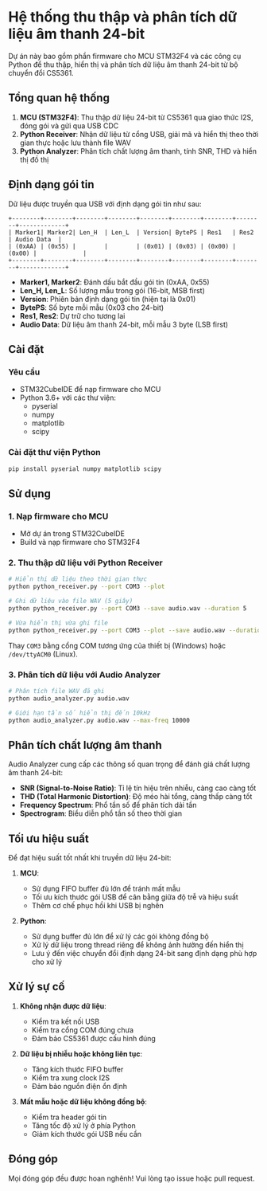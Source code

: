 # Hệ thống thu thập và phân tích dữ liệu âm thanh 24-bit

Dự án này bao gồm phần firmware cho MCU STM32F4 và các công cụ Python để thu thập, hiển thị và phân tích dữ liệu âm thanh 24-bit từ bộ chuyển đổi CS5361.

## Tổng quan hệ thống

1. **MCU (STM32F4)**: Thu thập dữ liệu 24-bit từ CS5361 qua giao thức I2S, đóng gói và gửi qua USB CDC
2. **Python Receiver**: Nhận dữ liệu từ cổng USB, giải mã và hiển thị theo thời gian thực hoặc lưu thành file WAV
3. **Python Analyzer**: Phân tích chất lượng âm thanh, tính SNR, THD và hiển thị đồ thị

## Định dạng gói tin

Dữ liệu được truyền qua USB với định dạng gói tin như sau:

```
+--------+--------+--------+--------+--------+--------+--------+--------+-------------+
| Marker1| Marker2| Len_H  | Len_L  | Version| BytePS | Res1   | Res2   | Audio Data  |
| (0xAA) | (0x55) |        |        | (0x01) | (0x03) | (0x00) | (0x00) |             |
+--------+--------+--------+--------+--------+--------+--------+--------+-------------+
```

- **Marker1, Marker2**: Đánh dấu bắt đầu gói tin (0xAA, 0x55)
- **Len_H, Len_L**: Số lượng mẫu trong gói (16-bit, MSB first)
- **Version**: Phiên bản định dạng gói tin (hiện tại là 0x01)
- **BytePS**: Số byte mỗi mẫu (0x03 cho 24-bit)
- **Res1, Res2**: Dự trữ cho tương lai
- **Audio Data**: Dữ liệu âm thanh 24-bit, mỗi mẫu 3 byte (LSB first)

## Cài đặt

### Yêu cầu

- STM32CubeIDE để nạp firmware cho MCU
- Python 3.6+ với các thư viện:
  - pyserial
  - numpy
  - matplotlib
  - scipy

### Cài đặt thư viện Python

```bash
pip install pyserial numpy matplotlib scipy
```

## Sử dụng

### 1. Nạp firmware cho MCU

- Mở dự án trong STM32CubeIDE
- Build và nạp firmware cho STM32F4

### 2. Thu thập dữ liệu với Python Receiver

```bash
# Hiển thị dữ liệu theo thời gian thực
python python_receiver.py --port COM3 --plot

# Ghi dữ liệu vào file WAV (5 giây)
python python_receiver.py --port COM3 --save audio.wav --duration 5

# Vừa hiển thị vừa ghi file
python python_receiver.py --port COM3 --plot --save audio.wav --duration 10
```

Thay `COM3` bằng cổng COM tương ứng của thiết bị (Windows) hoặc `/dev/ttyACM0` (Linux).

### 3. Phân tích dữ liệu với Audio Analyzer

```bash
# Phân tích file WAV đã ghi
python audio_analyzer.py audio.wav

# Giới hạn tần số hiển thị đến 10kHz
python audio_analyzer.py audio.wav --max-freq 10000
```

## Phân tích chất lượng âm thanh

Audio Analyzer cung cấp các thông số quan trọng để đánh giá chất lượng âm thanh 24-bit:

- **SNR (Signal-to-Noise Ratio)**: Tỉ lệ tín hiệu trên nhiễu, càng cao càng tốt
- **THD (Total Harmonic Distortion)**: Độ méo hài tổng, càng thấp càng tốt
- **Frequency Spectrum**: Phổ tần số để phân tích dải tần
- **Spectrogram**: Biểu diễn phổ tần số theo thời gian

## Tối ưu hiệu suất

Để đạt hiệu suất tốt nhất khi truyền dữ liệu 24-bit:

1. **MCU**:
   - Sử dụng FIFO buffer đủ lớn để tránh mất mẫu
   - Tối ưu kích thước gói USB để cân bằng giữa độ trễ và hiệu suất
   - Thêm cơ chế phục hồi khi USB bị nghẽn

2. **Python**:
   - Sử dụng buffer đủ lớn để xử lý các gói không đồng bộ
   - Xử lý dữ liệu trong thread riêng để không ảnh hưởng đến hiển thị
   - Lưu ý đến việc chuyển đổi định dạng 24-bit sang định dạng phù hợp cho xử lý

## Xử lý sự cố

1. **Không nhận được dữ liệu**:
   - Kiểm tra kết nối USB
   - Kiểm tra cổng COM đúng chưa
   - Đảm bảo CS5361 được cấu hình đúng

2. **Dữ liệu bị nhiễu hoặc không liên tục**:
   - Tăng kích thước FIFO buffer
   - Kiểm tra xung clock I2S
   - Đảm bảo nguồn điện ổn định

3. **Mất mẫu hoặc dữ liệu không đồng bộ**:
   - Kiểm tra header gói tin
   - Tăng tốc độ xử lý ở phía Python
   - Giảm kích thước gói USB nếu cần

## Đóng góp

Mọi đóng góp đều được hoan nghênh! Vui lòng tạo issue hoặc pull request. 